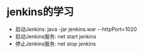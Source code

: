 # jenkins的学习
- 启动Jenkins: java -jar jenkins.war --httpPort=1020
- 启动Jenkins服务: net start jenkins
- 停止Jenkins服务: net stop jenkins

